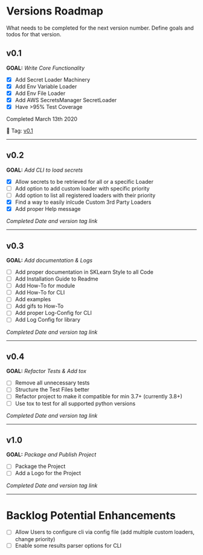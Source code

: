 # Versions Roadmap
What needs to be completed for the next version number.
Define goals and todos for that version.

## v0.1
**GOAL:** _Write Core Functionality_
 - [x] Add Secret Loader Machinery
 - [x] Add Env Variable Loader
 - [x] Add Env File Loader
 - [x] Add AWS SecretsManager SecretLoader
 - [x] Have >95% Test Coverage

Completed March 13th 2020

:bookmark: Tag: [v0.1](https://github.com/JimFawkes/secret-loader/releases/tag/v0.1)

--------

## v0.2
**GOAL:** _Add CLI to load secrets_
 - [x] Allow secrets to be retrieved for all or a specific Loader
 - [ ] Add option to add custom loader with specific priority
 - [ ] Add option to list all registered loaders with their priority
 - [x] Find a way to easily inlcude Custom 3rd Party Loaders
 - [x] Add proper Help message

_Completed Date and version tag link_

--------

## v0.3
**GOAL:** _Add documentation & Logs_
 - [ ] Add proper documentation in SKLearn Style to all Code
 - [ ] Add Installation Guide to Readme
 - [ ] Add How-To for module
 - [ ] Add How-To for CLI
 - [ ] Add examples
 - [ ] Add gifs to How-To
 - [ ] Add proper Log-Config for CLI
 - [ ] Add Log Config for library

_Completed Date and version tag link_

--------

## v0.4
**GOAL:** _Refactor Tests & Add tox_
 - [ ] Remove all unnecessary tests
 - [ ] Structure the Test Files better
 - [ ] Refactor project to make it compatible for min 3.7+ (currently 3.8+)
 - [ ] Use tox to test for all supported python versions

_Completed Date and version tag link_

--------

## v1.0
**GOAL:** _Package and Publish Project_
 - [ ] Package the Project
 - [ ] Add a Logo for the Project

_Completed Date and version tag link_

--------

# Backlog Potential Enhancements
 - [ ] Allow Users to configure cli via config file (add multiple custom loaders, change priority)
 - [ ] Enable some results parser options for CLI
